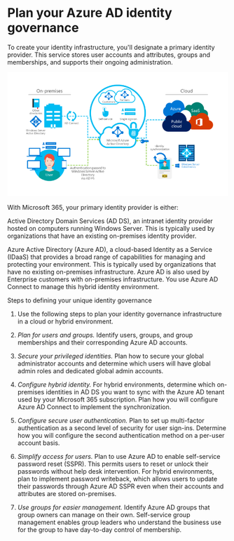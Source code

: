 # Plan your Azure AD identity governance 

To create your identity infrastructure, you'll designate a primary identity provider. This service stores user accounts and attributes, groups and memberships, and supports their ongoing administration. 

  ![Identity Lifecycle](../media/icon10.png)

With Microsoft 365, your primary identity provider is either: 

Active Directory Domain Services (AD DS), an intranet identity provider hosted on computers running Windows Server. This is typically used by organizations that have an existing on-premises identity provider. 
 

Azure Active Directory (Azure AD), a cloud-based Identity as a Service (IDaaS) that provides a broad range of capabilities for managing and protecting your environment. This is typically used by organizations that have no existing on-premises infrastructure. Azure AD is also used by Enterprise customers with on-premises infrastructure. You use Azure AD Connect to manage this hybrid identity environment. 

Steps to defining your unique identity governance 

1. Use the following steps to plan your identity governance infrastructure in a cloud or hybrid environment. 

2. *Plan for users and groups.* Identify users, groups, and group memberships and their corresponding Azure AD accounts. 

3. *Secure your privileged identities.* Plan how to secure your global administrator accounts and determine which users will have global admin roles and dedicated global admin accounts.   

4. *Configure hybrid identity.* For hybrid environments, determine which on-premises identities in AD DS you want to sync with the Azure AD tenant used by your Microsoft 365 subscription. Plan how you will configure Azure AD Connect to implement the synchronization. 

5. *Configure secure user authentication.* Plan to set up multi-factor authentication as a second level of security for user sign-ins. Determine how you will configure the second authentication method on a per-user account basis. 

6. *Simplify access for users.* Plan to use Azure AD to enable self-service password reset (SSPR). This permits users to reset or unlock their passwords without help desk intervention. For hybrid environments, plan to implement password writeback, which allows users to update their passwords through Azure AD SSPR even when their accounts and attributes are stored on-premises. 

7. *Use groups for easier management.* Identify Azure AD groups that group owners can manage on their own. Self-service group management enables group leaders who understand the business use for the group to have day-to-day control of membership. 
